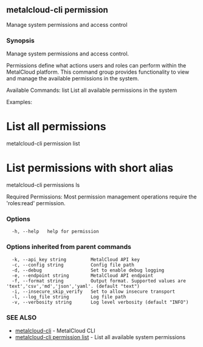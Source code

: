 ## metalcloud-cli permission

Manage system permissions and access control

### Synopsis

Manage system permissions and access control.

Permissions define what actions users and roles can perform within the MetalCloud platform.
This command group provides functionality to view and manage the available permissions
in the system.

Available Commands:
  list        List all available permissions in the system

Examples:
  # List all permissions
  metalcloud-cli permission list
  
  # List permissions with short alias
  metalcloud-cli permissions ls

Required Permissions:
  Most permission management operations require the 'roles:read' permission.

### Options

```
  -h, --help   help for permission
```

### Options inherited from parent commands

```
  -k, --api_key string         MetalCloud API key
  -c, --config string          Config file path
  -d, --debug                  Set to enable debug logging
  -e, --endpoint string        MetalCloud API endpoint
  -f, --format string          Output format. Supported values are 'text','csv','md','json','yaml'. (default "text")
  -i, --insecure_skip_verify   Set to allow insecure transport
  -l, --log_file string        Log file path
  -v, --verbosity string       Log level verbosity (default "INFO")
```

### SEE ALSO

* [metalcloud-cli](metalcloud-cli.md)	 - MetalCloud CLI
* [metalcloud-cli permission list](metalcloud-cli_permission_list.md)	 - List all available system permissions

